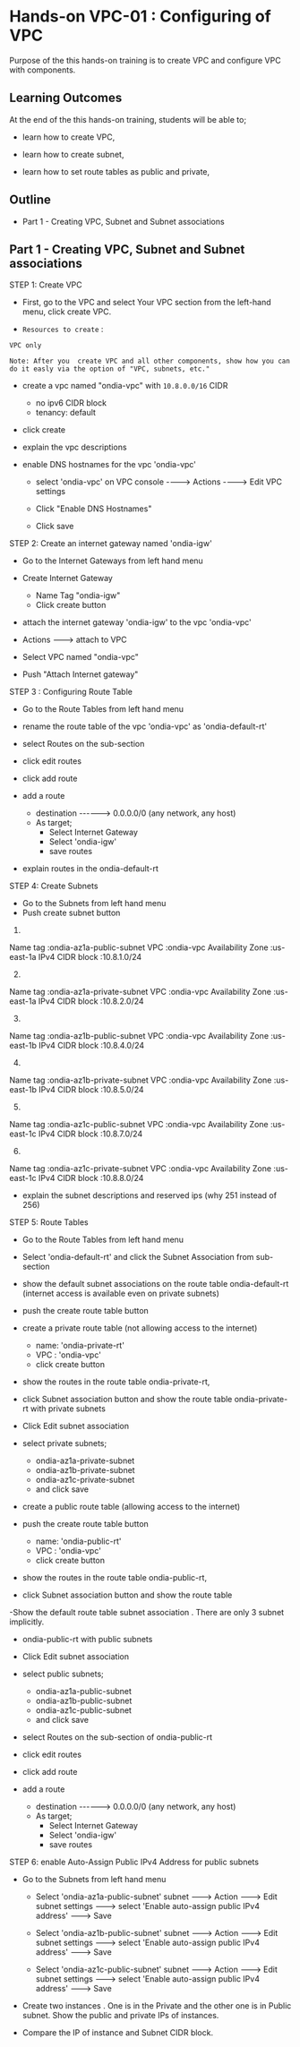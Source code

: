 # Hands-on VPC-01 : Configuring of VPC

Purpose of the this hands-on training is to create VPC and configure VPC with components.

## Learning Outcomes

At the end of the this hands-on training, students will be able to;

- learn how to create VPC,

- learn how to create subnet,

- learn how to set route tables as public and private,


## Outline

- Part 1 - Creating VPC, Subnet and Subnet associations



## Part 1 - Creating VPC, Subnet and Subnet associations

STEP 1: Create VPC

- First, go to the VPC and select Your VPC section from the left-hand menu, click create VPC.

- `Resources to create` :

```text
VPC only 

Note: After you  create VPC and all other components, show how you can do it easly via the option of "VPC, subnets, etc."
```

- create a vpc named "ondia-vpc" with `10.8.0.0/16` CIDR
    - no ipv6 CIDR block
    - tenancy: default

- click create

- explain the vpc descriptions

- enable DNS hostnames for the vpc 'ondia-vpc'

  - select 'ondia-vpc' on VPC console ----> Actions ----> Edit VPC settings 
    
  - Click "Enable DNS Hostnames"
  - Click save 

STEP 2: Create an internet gateway named 'ondia-igw'

- Go to the Internet Gateways from left hand menu

- Create Internet Gateway
   - Name Tag "ondia-igw" 
   - Click create button

-  attach the internet gateway 'ondia-igw' to the vpc 'ondia-vpc'
  - Actions ---> attach to VPC
  - Select VPC named "ondia-vpc"
  - Push "Attach Internet gateway"

STEP 3 : Configuring Route Table

- Go to the Route Tables from left hand menu

- rename the route table of the vpc 'ondia-vpc' as 'ondia-default-rt'

- select Routes on the sub-section

- click edit routes

- click add route

- add a route
    - destination ------> 0.0.0.0/0 (any network, any host)
    - As target;
      - Select Internet Gateway
      - Select 'ondia-igw'
      - save routes

- explain routes in the ondia-default-rt

STEP 4: Create Subnets
- Go to the Subnets from left hand menu
- Push create subnet button

1. 
Name tag          :ondia-az1a-public-subnet
VPC               :ondia-vpc
Availability Zone :us-east-1a
IPv4 CIDR block   :10.8.1.0/24

2. 
Name tag          :ondia-az1a-private-subnet
VPC               :ondia-vpc
Availability Zone :us-east-1a
IPv4 CIDR block   :10.8.2.0/24

3. 
Name tag          :ondia-az1b-public-subnet
VPC               :ondia-vpc
Availability Zone :us-east-1b
IPv4 CIDR block   :10.8.4.0/24

4. 
Name tag          :ondia-az1b-private-subnet
VPC               :ondia-vpc
Availability Zone :us-east-1b
IPv4 CIDR block   :10.8.5.0/24

5. 
Name tag          :ondia-az1c-public-subnet
VPC               :ondia-vpc
Availability Zone :us-east-1c
IPv4 CIDR block   :10.8.7.0/24

6. 
Name tag          :ondia-az1c-private-subnet
VPC               :ondia-vpc
Availability Zone :us-east-1c
IPv4 CIDR block   :10.8.8.0/24

- explain the subnet descriptions and reserved ips (why 251 instead of 256)

STEP 5: Route Tables

- Go to the Route Tables from left hand menu

- Select 'ondia-default-rt' and click the Subnet Association from sub-section

- show the default subnet associations on the route table 
ondia-default-rt (internet access is available even on private subnets)
- push the create route table button

- create a private route table (not allowing access to the internet) 
  - name: 'ondia-private-rt'
  - VPC : 'ondia-vpc'
  - click create button

- show the routes in the route table ondia-private-rt,

- click Subnet association button and show the route table ondia-private-rt with private subnets

- Click Edit subnet association
- select private subnets;
  - ondia-az1a-private-subnet
  - ondia-az1b-private-subnet
  - ondia-az1c-private-subnet
  - and click save

- create a public route table (allowing access to the internet) 

- push the create route table button
  - name: 'ondia-public-rt'
  - VPC : 'ondia-vpc'
  - click create button

- show the routes in the route table ondia-public-rt,

- click Subnet association button and show the route table 

-Show the default route table subnet association . There are only 3 subnet implicitly.

- ondia-public-rt with public subnets

- Click Edit subnet association

- select public subnets;
  - ondia-az1a-public-subnet
  - ondia-az1b-public-subnet
  - ondia-az1c-public-subnet
  - and click save

- select Routes on the sub-section of ondia-public-rt

- click edit routes

- click add route

- add a route
    - destination ------> 0.0.0.0/0 (any network, any host)
    - As target;
      - Select Internet Gateway
      - Select 'ondia-igw'
      - save routes    
      
STEP 6: enable Auto-Assign Public IPv4 Address for public subnets

- Go to the Subnets from left hand menu

  - Select 'ondia-az1a-public-subnet' subnet ---> Action ---> Edit subnet settings  ---> select 'Enable auto-assign public IPv4 address' ---> Save

  - Select 'ondia-az1b-public-subnet' subnet ---> Action ---> Edit subnet settings  ---> select 'Enable auto-assign public IPv4 address' ---> Save

  - Select 'ondia-az1c-public-subnet' subnet ---> Action ---> Edit subnet settings  ---> select 'Enable auto-assign public IPv4 address' ---> Save

- Create two instances . One is in the Private and the other one is in Public subnet. Show the public and private IPs of instances. 

- Compare the IP of instance and Subnet CIDR block.


